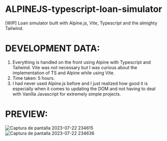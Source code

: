 # ALPINEJS-typescript-loan-simulator
[WIP] Loan simulator built with Alpine.js, Vite, Typescript and the almighty Tailwind.

# DEVELOPMENT DATA:
1. Everything is handled on the front using Alpine with Typescript and Tailwind. Vite was not necessary but I was curious about the implementation of TS and Alpine while using Vite.
2. Time taken: 5 hours.
3. I had never used Alpine.js before and I just realized how good it is especially when it comes to updating the DOM and not having to deal with Vanilla Javascript for extremely simple projects.

# PREVIEW:
![Captura de pantalla 2023-07-22 234615](https://github.com/andresha20/ALPINEJS-typescript-loan-simulator/assets/80694673/9d101d19-1a2f-4ecd-9732-fc95c43ff7d2)
![Captura de pantalla 2023-07-22 234636](https://github.com/andresha20/ALPINEJS-typescript-loan-simulator/assets/80694673/6ed06b09-20a9-4cb2-b756-6a7a02f319c4)
